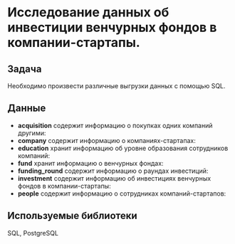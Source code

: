 # Исследование данных об инвестиции венчурных фондов в компании-стартапы.


## Задача
Необходимо произвести различные выгрузки данных с помощью SQL.
## Данные
- **acquisition** содержит информацию о покупках одних компаний другими:
- **company** содержит информацию о компаниях-стартапах:
- **education** хранит информацию об уровне образования сотрудников компаний:
- **fund** хранит информацию о венчурных фондах:
- **funding_round** содержит информацию о раундах инвестиций:
- **investment** содержит информацию об инвестициях венчурных фондов в компании-стартапы:
- **people** cодержит информацию о сотрудниках компаний-стартапов:
## Используемые библиотеки

SQL, PostgreSQL
